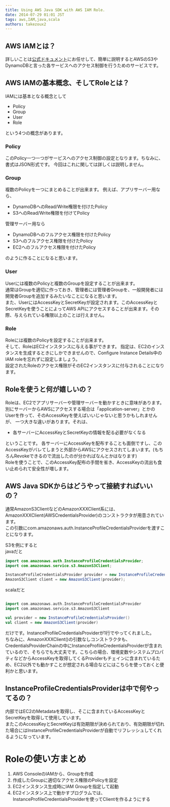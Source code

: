 ```yaml
---
title: Using AWS Java SDK with AWS IAM Role.
date: 2014-07-29 01:01 JST
tags: aws,IAM,java,scala
authors: takezoux2
---
```



## AWS IAMとは？

詳しいことは[公式ドキュメント](http://docs.aws.amazon.com/ja_jp/IAM/latest/UserGuide/IAM_Introduction.html)にお任せして、簡単に説明するとAWSのS3やDynamoDBと言った各サービスへのアクセス制御を行うためのサービスです。

## AWS IAMの基本概念、そしてRoleとは？

IAMには基本となる概念として

* Policy
* Group
* User
* Role

という4つの概念があります。

### Policy

このPolicy一つ一つがサービスへのアクセス制御の設定となります。ちなみに、書式はJSON形式です。
今回はこれに関しては詳しくは説明しません。

### Group

複数のPolicyを一つにまとめることが出来ます。
例えば、アプリサーバー用なら、

* DynamoDBへのRead/Write権限を付けたPolicy
* S3へのRead/Write権限を付けてPolicy

管理サーバー用なら

* DynamoDBへのフルアクセス権限を付けたPolicy
* S3へのフルアクセス権限を付けたPolicy
* EC2へのフルアクセス権限を付けたPolicy

のように作ることになると思います。


### User

Userには複数のPolicyと複数のGroupを設定することが出来ます。  
通常はGroupを適切に作っておき、管理者には管理者Groupを、一般開発者には開発者Groupを追加するみたいなことになると思います。  
また、UserにはAccessKeyとSecretKeyが設定されます。このAccessKeyとSecretKeyを使うことによってAWS APIにアクセスすることが出来ます。その際、与えられている権限以上のことは行えません。  

### Role

Roleには複数のPolicyを設定することが出来ます。  
そして、RoleはEC2インスタンスに与える事ができます。
指定は、EC2のインスタンスを生成するときにしかできませんので、Configure Instance Details中のIAM roleを忘れずに設定しましょう。  
設定されたRoleのアクセス権限がそのEC2インスタンスに付与されることになります。

## Roleを使うと何が嬉しいの？

Roleは、EC2でアプリサーバーや管理サーバーを動かすときに意味があります。  
別にサーバーからAWSにアクセスする場合は「application-server」とかのUserを作って、そのAccessKeyを使えばいいじゃないと思うかもしれませんが、
一つ大きな違いがあります。それは、

* 各サーバーにAccessKeyとSecretKeyの情報を配る必要がなくなる

ということです。
各サーバーにAccessKeyを配布することも面倒ですし、このAccessKeyがバレてしまうと外部からAWSにアクセスされてしまいます。(もちろんRevokeできるので流出したのが分かればなんとかはなります)  
Roleを使うことで、このAccessKey配布の手間を省き、AccessKeyの流出も食い止められて安全性が増します。


## AWS Java SDKからはどうやって接続すればいいの？

通常AmazonS3ClientなどのAmazonXXXClient系には、AmazonXXXClient(AWSCredentialsProvider)のコンストラクタが用意されています。  
この引数にcom.amazonaws.auth.InstanceProfileCredentialsProviderを渡すことになります。

S3を例にすると  
javaだと

```java
import com.amazonaws.auth.InstanceProfileCredentialsProvider;
import com.amazonaws.service.s3.AmazonS3Client;

InstanceProfileCredentialsProvider provider = new InstanceProfileCredentialsProvider()
AmazonS3Client client = new AmazonS3Client(provider);


```

scalaだと

```scala

import com.amazonaws.auth.InstanceProfileCredentialsProvider
import com.amazonaws.service.s3.AmazonS3Client

val provider = new InstanceProfileCredentialsProvider()
val client = new AmazonS3Client(provider)

```

だけです。InstanceProfileCredentialsProviderが1行でやってくれました。  
ちなみに、AmazonXXXClient()の引数なしコンストラクタも、CredentialsProviderChainの中にInstanceProfileCredentialsProviderが含まれているので、そちらでも大丈夫です。こちらの場合、環境変数やシステムプロパティなどからAccessKeyを取得してくるProviderもチェインに含まれているため、EC2以外でも動かすことが想定される場合などにはこちらを使っておくと便利かと思います。

## InstanceProfileCredentialsProviderは中で何やってるの？

内部ではEC2のMetadataを取得し、そこに含まれているAccessKeyとSecretKeyを取得して使用しています。  
またこのAccessKeyとSecretKeyは有効期限が決められており、有効期限が切れた場合にはInstanceProfileCredentialsProviderが自動でリフレッシュしてくれるようになっています。

# Roleの使い方まとめ

1. AWS ConsoleのIAMから、Groupを作成
2. 作成したGroupに適切なアクセス権限のPolicyを設定
3. EC2インスタンス生成時にIAM Groupを指定して起動
4. EC2インスタンス上で動かすプログラムでは、InstanceProfileCredentialsProviderを使ってClientを作るようにする



